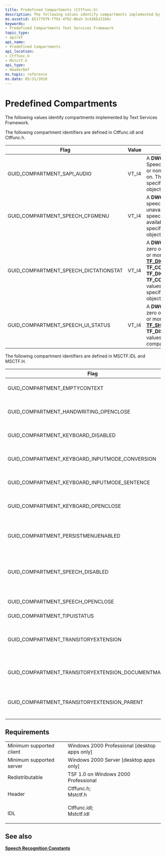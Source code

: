 ```yaml
---
title: Predefined Compartments (Ctffunc.h)
description: The following values identify compartments implemented by Text Services Framework.
ms.assetid: 65177979-ff91-4f62-8ba5-3c426b221b6c
keywords:
- Predefined Compartments Text Services Framework
topic_type:
- apiref
api_name:
- Predefined Compartments
api_location:
- Ctffunc.h
- Mstctf.h
api_type:
- HeaderDef
ms.topic: reference
ms.date: 05/31/2018
---
```


# Predefined Compartments

The following values identify compartments implemented by Text Services Framework.

The following compartment identifiers are defined in Ctffunc.idl and Ctffunc.h.



| Flag                                     | Value  | Description                                                                                                                                                                                                                                                                               |
|------------------------------------------|--------|-------------------------------------------------------------------------------------------------------------------------------------------------------------------------------------------------------------------------------------------------------------------------------------------|
| GUID\_COMPARTMENT\_SAPI\_AUDIO           | VT\_I4 | A **DWORD** that is zero if the Speech API (SAPI) audio is off or nonzero if the SAPI audio is on. This compartment is specific to a thread manager object.                                                                                                                               |
| GUID\_COMPARTMENT\_SPEECH\_CFGMENU       | VT\_I4 | A **DWORD** that is zero if the speech configuration menu is unavailable or nonzero if the speech configuration menu is available. This compartment is specific to a thread manager object.                                                                                               |
| GUID\_COMPARTMENT\_SPEECH\_DICTATIONSTAT | VT\_I4 | A **DWORD** value that contains zero or a combination of one or more of the [**TF\_DICTATION\_ENABLED**](speech-recognition-constants.md), **TF\_COMMANDING\_ENABLED**, **TF\_DICTATION\_ON** or **TF\_COMMANDING\_ON** values. This compartment is specific to a thread manager object. |
| GUID\_COMPARTMENT\_SPEECH\_UI\_STATUS    | VT\_I4 | A **DWORD** value that contains zero or a combination of one or more of the [**TF\_SHOW\_BALLOON**](speech-recognition-constants.md) or **TF\_DISABLE\_BALLOON** values. This is a global compartment.                                                                                   |



 

The following compartment identifiers are defined in MSCTF.IDL and MSCTF.H.



| Flag                                                    | Value  | Description                                                                                                                                                                                                                                                   |
|---------------------------------------------------------|--------|---------------------------------------------------------------------------------------------------------------------------------------------------------------------------------------------------------------------------------------------------------------|
| GUID\_COMPARTMENT\_EMPTYCONTEXT                         | VT\_I4 | A **DWORD** that is nonzero if the context is empty or zero otherwise. This compartment is specific to a context object.                                                                                                                                      |
| GUID\_COMPARTMENT\_HANDWRITING\_OPENCLOSE               | VT\_I4 | A **DWORD** that is nonzero if the handwriting recognition is open or zero if the handwriting recognition is closed. This compartment is specific to a thread manager object.                                                                                 |
| GUID\_COMPARTMENT\_KEYBOARD\_DISABLED                   | VT\_I4 | A **DWORD** that is nonzero if the keyboard is disabled or zero otherwise. This compartment is specific to a context object.                                                                                                                                  |
| GUID\_COMPARTMENT\_KEYBOARD\_INPUTMODE\_CONVERSION      | VT\_I4 | A **DWORD** value of the proper combination of [**TF\_CONVERSIONMODE\_**](flags-for-conversion-mode.md) flags. This compartment is specific to a thread manager object.                                                                                      |
| GUID\_COMPARTMENT\_KEYBOARD\_INPUTMODE\_SENTENCE        | VT\_I4 | A **DWORD** value of [**TF\_SENTENCEMODE\_**](flags-for-conversion-mode.md). This compartment is specific to a thread manager object.                                                                                                                        |
| GUID\_COMPARTMENT\_KEYBOARD\_OPENCLOSE                  | VT\_I4 | A **DWORD** that is nonzero if the keyboard is open or zero if the keyboard is closed. This compartment is specific to a thread manager object.                                                                                                               |
| GUID\_COMPARTMENT\_PERSISTMENUENABLED                   | VT\_I4 | A **DWORD** that is nonzero to cause the speech text service to enable the **Save Speech Data** menu item or zero to disable it. This compartment is specific to a document manager object.                                                                   |
| GUID\_COMPARTMENT\_SPEECH\_DISABLED                     | VT\_I4 | A **DWORD** that contains zero or a combination of one or more of the [**TF\_DISABLE\_SPEECH**](speech-recognition-constants.md), **TF\_DISABLE\_DICTATION** or **TF\_DISABLE\_COMMANDING** values. This compartment is specific to a thread manager object. |
| GUID\_COMPARTMENT\_SPEECH\_OPENCLOSE                    | VT\_I4 | A **DWORD** that is nonzero if speech input is active or zero if speech input is inactive. This is a global compartment.                                                                                                                                      |
| GUID\_COMPARTMENT\_TIPUISTATUS                          | VT\_I4 | Not currently used.                                                                                                                                                                                                                                           |
| GUID\_COMPARTMENT\_TRANSITORYEXTENSION                  | VT\_I4 | A **DWORD** value of [**TF\_TRANSITORYEXTENSION\_NONE**](values-for-guid-compartment-transitoryextension.md), **TF\_TRANSITORYEXTENSION\_FLOATING** or **TF\_TRANSITORYEXTENSION\_ATSELECTION**. This compartment is specific to a document manager object.  |
| GUID\_COMPARTMENT\_TRANSITORYEXTENSION\_DOCUMENTMANAGER | VT\_I4 | An IUnknown value for the [**ITfDocumentMgr**](/windows/desktop/api/Msctf/nn-msctf-itfdocumentmgr) interface that refers the transitory document of this document manager. This compartment is specific to a document manager object.                                                         |
| GUID\_COMPARTMENT\_TRANSITORYEXTENSION\_PARENT          | VT\_I4 | An IUnknown value for the [**ITfDocumentMgr**](/windows/desktop/api/Msctf/nn-msctf-itfdocumentmgr) interface that refers the parent document manager of this transitory document. This compartment is specific to a document manager object.                                                  |



 

## Requirements



|                                     |                                                                                                                                                          |
|-------------------------------------|----------------------------------------------------------------------------------------------------------------------------------------------------------|
| Minimum supported client<br/> | Windows 2000 Professional \[desktop apps only\]<br/>                                                                                               |
| Minimum supported server<br/> | Windows 2000 Server \[desktop apps only\]<br/>                                                                                                     |
| Redistributable<br/>          | TSF 1.0 on Windows 2000 Professional<br/>                                                                                                          |
| Header<br/>                   | <dl> <dt>Ctffunc.h; </dt> <dt>Mstctf.h</dt> </dl>     |
| IDL<br/>                      | <dl> <dt>Ctffunc.idl; </dt> <dt>Mstctf.idl</dt> </dl> |



## See also

<dl> <dt>

[**Speech Recognition Constants**](speech-recognition-constants.md)
</dt> </dl>

 

 





